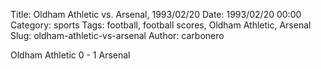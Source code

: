 Title: Oldham Athletic vs. Arsenal, 1993/02/20
Date: 1993/02/20 00:00
Category: sports
Tags: football, football scores, Oldham Athletic, Arsenal
Slug: oldham-athletic-vs-arsenal
Author: carbonero


Oldham Athletic 0 - 1 Arsenal
